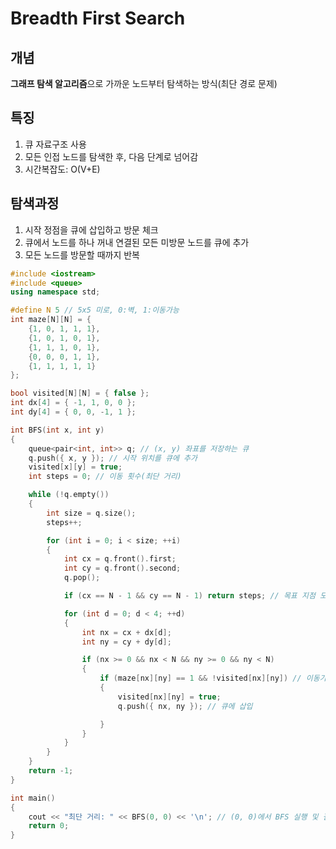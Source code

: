 # Breadth First Search

## 개념
**그래프 탐색 알고리즘**으로 가까운 노드부터 탐색하는 방식(최단 경로 문제)

## 특징
1. 큐 자료구조 사용
2. 모든 인접 노드를 탐색한 후, 다음 단계로 넘어감
3. 시간복잡도: O(V+E)

## 탐색과정
1. 시작 정점을 큐에 삽입하고 방문 체크
2. 큐에서 노드를 하나 꺼내 연결된 모든 미방문 노드를 큐에 추가
3. 모든 노드를 방문할 때까지 반복
   
``` cpp
#include <iostream>
#include <queue>
using namespace std;

#define N 5 // 5x5 미로, 0:벽, 1:이동가능
int maze[N][N] = {
	{1, 0, 1, 1, 1},
	{1, 0, 1, 0, 1},
	{1, 1, 1, 0, 1},
	{0, 0, 0, 1, 1},
	{1, 1, 1, 1, 1}
};

bool visited[N][N] = { false };
int dx[4] = { -1, 1, 0, 0 };
int dy[4] = { 0, 0, -1, 1 };

int BFS(int x, int y)
{
	queue<pair<int, int>> q; // (x, y) 좌표를 저장하는 큐
	q.push({ x, y }); // 시작 위치를 큐에 추가
	visited[x][y] = true;
	int steps = 0; // 이동 횟수(최단 거리)

	while (!q.empty())
	{
		int size = q.size();
		steps++;

		for (int i = 0; i < size; ++i)
		{
			int cx = q.front().first;
			int cy = q.front().second;
			q.pop(); 

			if (cx == N - 1 && cy == N - 1) return steps; // 목표 지점 도착시 최단 거리 반환

			for (int d = 0; d < 4; ++d)
			{
				int nx = cx + dx[d];
				int ny = cy + dy[d];

				if (nx >= 0 && nx < N && ny >= 0 && ny < N)
				{
					if (maze[nx][ny] == 1 && !visited[nx][ny]) // 이동가능하고 방문하지 않은 미로
					{
						visited[nx][ny] = true;
						q.push({ nx, ny }); // 큐에 삽입

					}
				}
			}
		}
	}
	return -1;
}

int main()
{
	cout << "최단 거리: " << BFS(0, 0) << '\n'; // (0, 0)에서 BFS 실행 및 결과 출력
	return 0;
}
